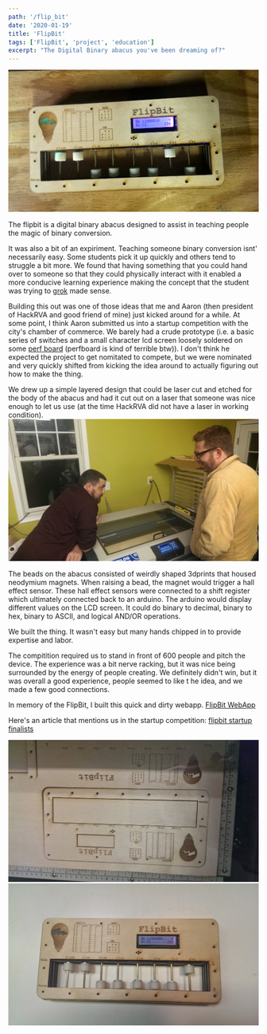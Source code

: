 ```yaml
---
path: '/flip_bit'
date: '2020-01-19'
title: 'FlipBit'
tags: ['FlipBit', 'project', 'education']
excerpt: "The Digital Binary abacus you've been dreaming of?"
---
```


![flipBit](./images/FlipBit.jpg)

The flipbit is a digital binary abacus designed to assist in teaching people the magic of binary conversion.

It was also a bit of an expiriment. Teaching someone binary conversion isnt' necessarily easy. Some students pick it up quickly and others tend to struggle a bit more. We found that having something that you could hand over to someone so that they could physically interact with it enabled a more conducive learning experience making the concept that the student was trying to [grok](https://en.wikipedia.org/wiki/Grok) made sense.

Building this out was one of those ideas that me and Aaron (then president of HackRVA and good friend of mine) just kicked around for a while. At some point, I think Aaron submitted us into a startup competition with the city's chamber of commerce. We barely had a crude prototype (i.e. a basic series of switches and a small character lcd screen loosely soldered on some [perf board](https://en.wikipedia.org/wiki/Perfboard) (perfboard is kind of terrible btw)). I don't think he expected the project to get nomitated to compete, but we were nominated and very quickly shifted from kicking the idea around to actually figuring out how to make the thing.

We drew up a simple layered design that could be laser cut and etched for the body of the abacus and had it cut out on a laser that someone was nice enough to let us use (at the time HackRVA did not have a laser in working condition).
![flipbit_laser](./images/flipBit_laser.jpg)

The beads on the abacus consisted of weirdly shaped 3dprints that housed neodymium magnets. When raising a bead, the magnet would trigger a hall effect sensor. These hall effect sensors were connected to a shift register which ultimately connected back to an arduino. The arduino would display different values on the LCD screen. It could do binary to decimal, binary to hex, binary to ASCII, and logical AND/OR operations.

We built the thing. It wasn't easy but many hands chipped in to provide expertise and labor.

The compitition required us to stand in front of 600 people and pitch the device. The experience was a bit nerve racking, but it was nice being surrounded by the energy of people creating. We definitely didn't win, but it was overall a good experience, people seemed to like t he idea, and we made a few good connections.

In memory of the FlipBit, I built this quick and dirty webapp. [FlipBit WebApp](https://dfirebaugh.github.io/flipbit/)

Here's an article that mentions us in the startup competition: [flipbit startup finalists](https://www.richmond.com/workitrichmond/news/meet-an-i-e-finalist-flipbit/article_dfa5fb0a-be9e-11e3-9ea4-001a4bcf6878.html)

![flipbit on laser](./images/FlipBit_on_laser.jpg)
![FlipBit 193](./images/FlipBit_193.jpg)
